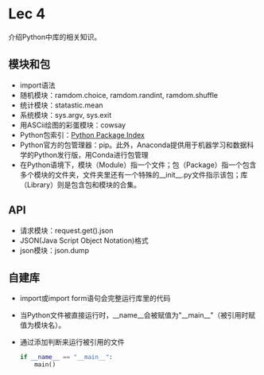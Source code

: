 # Lec 4

介绍Python中库的相关知识。

## 模块和包

- import语法
- 随机模块：ramdom.choice, ramdom.randint, ramdom.shuffle
- 统计模块：statastic.mean
- 系统模块：sys.argv, sys.exit
- 用ASCii绘图的彩蛋模块：cowsay
- Python包索引：[Python Package Index](http://pypi.org)
- Python官方的包管理器：pip。此外，Anaconda提供用于机器学习和数据科学的Python发行版，用Conda进行包管理
- 在Python语境下，模块（Module）指一个文件；包（Package）指一个包含多个模块的文件夹，文件夹里还有一个特殊的__init__.py文件指示该包；库（Library）则是包含包和模块的合集。

## API

- 请求模块：request.get().json
- JSON(Java Script Object Notation)格式
- json模块：json.dump

## 自建库

- import或import form语句会完整运行库里的代码
- 当Python文件被直接运行时，__name__会被赋值为"__main\__"（被引用时赋值为模块名）。
- 通过添加判断来运行被引用的文件

    ```python
    if __name__ == "__main__":
        main()
    ```
